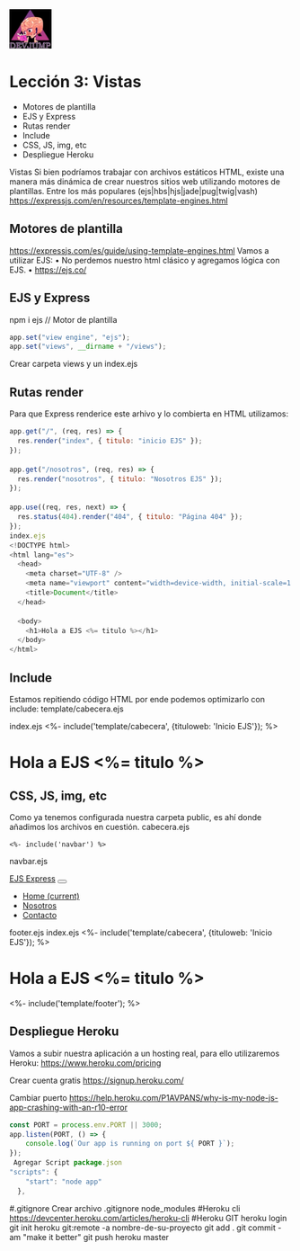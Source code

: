 <img  src='../logo.png' height='70px'>

# Lección 3: Vistas

* Motores de plantilla
* EJS y Express
* Rutas render
* Include
* CSS, JS, img, etc
* Despliegue Heroku


Vistas
Si bien podríamos trabajar con archivos estáticos HTML, existe una manera más dinámica de crear nuestros sitios web utilizando motores de plantillas.
Entre los más populares (ejs|hbs|hjs|jade|pug|twig|vash)
https://expressjs.com/en/resources/template-engines.html

## Motores de plantilla
https://expressjs.com/es/guide/using-template-engines.html
Vamos a utilizar EJS:
•	No perdemos nuestro html clásico y agregamos lógica con EJS.
•	https://ejs.co/

## EJS y Express

npm i ejs
// Motor de plantilla
```javascript
app.set("view engine", "ejs");
app.set("views", __dirname + "/views");
```
Crear carpeta views y un index.ejs

## Rutas render

Para que Express renderice este arhivo y lo combierta en HTML utilizamos:
```javascript
app.get("/", (req, res) => {
  res.render("index", { titulo: "inicio EJS" });
});

app.get("/nosotros", (req, res) => {
  res.render("nosotros", { titulo: "Nosotros EJS" });
});

app.use((req, res, next) => {
  res.status(404).render("404", { titulo: "Página 404" });
});
index.ejs
<!DOCTYPE html>
<html lang="es">
  <head>
    <meta charset="UTF-8" />
    <meta name="viewport" content="width=device-width, initial-scale=1.0" />
    <title>Document</title>
  </head>

  <body>
    <h1>Hola a EJS <%= titulo %></h1>
  </body>
</html>
```

## Include

Estamos repitiendo código HTML por ende podemos optimizarlo con include:
template/cabecera.ejs
<!DOCTYPE html>
<html lang="es">

<head>
    <meta charset="UTF-8">
    <meta name="viewport" content="width=device-width, initial-scale=1.0">
    <title><%= tituloweb %></title>
</head>

<body>
index.ejs
<%- include('template/cabecera', {tituloweb: 'Inicio EJS'}); %>
<h1>Hola a EJS <%= titulo %></h1>
</body>

</html>

## CSS, JS, img, etc
Como ya tenemos configurada nuestra carpeta public, es ahí donde añadimos los archivos en cuestión.
cabecera.ejs

<!DOCTYPE html>
<html lang="es">

<head>
    <meta charset="UTF-8">
    <meta name="viewport" content="width=device-width, initial-scale=1.0">
    <title><%= tituloweb %></title>
    <link rel="stylesheet" href="/bootstrap.min.css">
</head>

<body class="container">

    <%- include('navbar') %>
navbar.ejs
<nav class="navbar navbar-expand-lg navbar-dark bg-dark">
    <a class="navbar-brand" href="/">EJS Express</a>
    <button class="navbar-toggler" type="button" data-toggle="collapse" data-target="#navbarNav" aria-controls="navbarNav" aria-expanded="false" aria-label="Toggle navigation">
        <span class="navbar-toggler-icon"></span>
    </button>
    <div class="collapse navbar-collapse" id="navbarNav">
        <ul class="navbar-nav ml-auto">
        <li class="nav-item">
            <a class="nav-link" href="/">Home <span class="sr-only">(current)</span></a>
        </li>
        <li class="nav-item">
            <a class="nav-link" href="/nosotros">Nosotros</a>
        </li>
        <li class="nav-item">
            <a class="nav-link" href="/contacto">Contacto</a>
        </li>
        </ul>
    </div>
</nav>
footer.ejs
    <script src="https://code.jquery.com/jquery-3.5.1.slim.min.js" integrity="sha384-DfXdz2htPH0lsSSs5nCTpuj/zy4C+OGpamoFVy38MVBnE+IbbVYUew+OrCXaRkfj" crossorigin="anonymous"></script>
    <script src="/js/bootstrap.min.js"></script>
</body>
</html>
index.ejs
<%- include('template/cabecera', {tituloweb: 'Inicio EJS'}); %>

<h1>Hola a EJS <%= titulo %></h1>

<%- include('template/footer'); %>

## Despliegue Heroku

Vamos a subir nuestra aplicación a un hosting real, para ello utilizaremos Heroku: https://www.heroku.com/pricing

 Crear cuenta gratis
https://signup.heroku.com/

 Cambiar puerto
https://help.heroku.com/P1AVPANS/why-is-my-node-js-app-crashing-with-an-r10-error

```javascript
const PORT = process.env.PORT || 3000;
app.listen(PORT, () => {
    console.log(`Our app is running on port ${ PORT }`);
});
 Agregar Script package.json
"scripts": {
    "start": "node app"
  },
```

#.gitignore
Crear archivo .gitignore
node_modules
#Heroku cli
https://devcenter.heroku.com/articles/heroku-cli
#Heroku GIT
heroku login
git init
heroku git:remote -a nombre-de-su-proyecto
git add .
git commit -am "make it better"
git push heroku master


